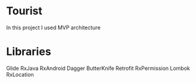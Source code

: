 # Tourist
In this project I used MVP architecture
# Libraries
Glide
RxJava
RxAndroid
Dagger
ButterKnife
Retrofit
RxPermission
Lombok
RxLocation